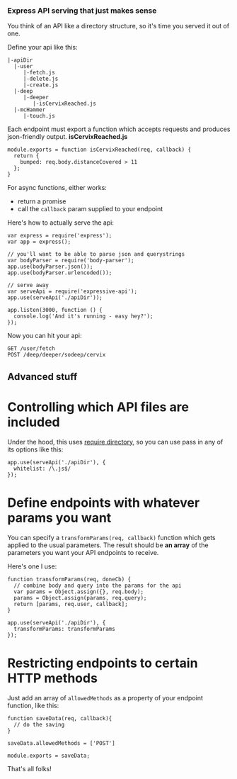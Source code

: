 ### Express API serving that just makes sense

You think of an API like a directory structure, so it's time you served it out of one.

Define your api like this:

    |-apiDir
      |-user
         |-fetch.js
         |-delete.js
         |-create.js
      |-deep
         |-deeper
            |-isCervixReached.js
      |-mcHammer
         |-touch.js

Each endpoint must export a function which accepts requests and produces json-friendly output.
**isCervixReached.js**

    module.exports = function isCervixReached(req, callback) {
      return {
        bumped: req.body.distanceCovered > 11
      };
    }

For async functions, either works:
 
 - return a promise
 - call the `callback` param supplied to your endpoint
 
Here's how to actually serve the api:

    var express = require('express');
    var app = express();
    
    // you'll want to be able to parse json and querystrings
    var bodyParser = require('body-parser'); 
    app.use(bodyParser.json());
    app.use(bodyParser.urlencoded());
    
    // serve away
    var serveApi = require('expressive-api');
    app.use(serveApi('./apiDir'));
    
    app.listen(3000, function () {
      console.log('And it's running - easy hey?');
    });

Now you can hit your api:
    
    GET /user/fetch
    POST /deep/deeper/sodeep/cervix

## Advanced stuff

# Controlling which API files are included

Under the hood, this uses [require directory](https://www.npmjs.com/package/require-directory), so you can use pass in any of its options like this:

    app.use(serveApi('./apiDir'), {
      whitelist: /\.js$/
    });

# Define endpoints with whatever params you want

You can specify a `transformParams(req, callback)` function which gets applied to the usual parameters.
The result should be **an array** of the parameters you want your API endpoints to receive.

Here's one I use:

    function transformParams(req, doneCb) {
      // combine body and query into the params for the api
      var params = Object.assign({}, req.body);
      params = Object.assign(params, req.query);
      return [params, req.user, callback];
    }
    
    app.use(serveApi('./apiDir'), {
      transformParams: transformParams
    });
    
# Restricting endpoints to certain HTTP methods

Just add an array of `allowedMethods` as a property of your endpoint function, like this:

    function saveData(req, callback){
      // do the saving
    }
    
    saveData.allowedMethods = ['POST']
    
    module.exports = saveData;

That's all folks!
